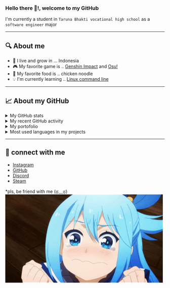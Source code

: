 ### Hello there 👋!, welcome to my GitHub
I'm currently a student in `Taruna Bhakti vocational high school` as a `software engineer` major

---
## 🔍 About me
- 🏡 I live and grow in ... Indonesia
- 🎮 My favorite game is .. [Genshin Impact](https://genshin.mihoyo.com/) and [Osu!](https://osu.ppy.sh/)
- 🍜 My favorite food is .. chicken noodle
- 💡 I'm currently learning .. [Linux command line](https://youtu.be/2PGnYjbYuUo)

---
## 📈 About my GitHub

<details>
  <summary>My GitHub stats</summary>
  &nbsp;&nbsp;&nbsp; <img src="https://github-readme-stats.vercel.app/api?username=bayukartiko&show_icons=true&theme=radical">
</details>

<details>
  <summary>My recent GitHub activity</summary>
  <!--START_SECTION:activity-->
  <!--END_SECTION:activity-->
</details>

<details>
  <summary>My portofolio</summary>
  &nbsp;&nbsp;&nbsp;<img src="https://github-readme-stats.vercel.app/api/pin/?username=bayukartiko&repo=ci-BAKAlaundry&show_icons=true&theme=radical"> &nbsp;
  <img src="https://github-readme-stats.vercel.app/api/pin/?username=bayukartiko&repo=_magang_ci3_visitormanagement&show_icons=true&theme=radical">
</details>

<details>
  <summary>Most used languages in my projects</summary>
  &nbsp;&nbsp;&nbsp;<img src="https://github-readme-stats.vercel.app/api/top-langs/?username=bayukartiko&show_icons=true&theme=radical&langs_count=10&layout=compact">
</details>

---
## 🤝 connect with me
- [Instagram](https://www.instagram.com/bayu_kartiko5758/)
- [GitHub](https://github.com/bayukartiko)
- [Discord](https://discordapp.com/users/544423153191878657/)
- [Steam](https://steamcommunity.com/profiles/76561198864676273/)

*pls, be friend with me (ಥ﹏ಥ) <br>
<img src="2.gif">
